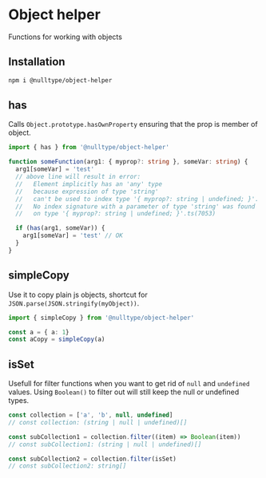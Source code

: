 # Object helper

Functions for working with objects

## Installation

```bash
npm i @nulltype/object-helper
```

## has

Calls `Object.prototype.hasOwnProperty` ensuring that the prop is member of object.

```ts
import { has } from '@nulltype/object-helper'

function someFunction(arg1: { myprop?: string }, someVar: string) {
  arg1[someVar] = 'test'
  // above line will result in error:
  //   Element implicitly has an 'any' type 
  //   because expression of type 'string' 
  //   can't be used to index type '{ myprop?: string | undefined; }'.
  //   No index signature with a parameter of type 'string' was found
  //   on type '{ myprop?: string | undefined; }'.ts(7053)

  if (has(arg1, someVar)) {
    arg1[someVar] = 'test' // OK
  }
}
```

## simpleCopy

Use it to copy plain js objects, shortcut for `JSON.parse(JSON.stringify(myObject))`.

```ts
import { simpleCopy } from '@nulltype/object-helper'

const a = { a: 1}
const aCopy = simpleCopy(a)
```

## isSet

Usefull for filter functions when you want to get rid of `null` and `undefined` values.
Using `Boolean()` to filter out will still keep the null or undefined types.

```ts
const collection = ['a', 'b', null, undefined]
// const collection: (string | null | undefined)[]

const subCollection1 = collection.filter((item) => Boolean(item))
// const subCollection1: (string | null | undefined)[]

const subCollection2 = collection.filter(isSet)
// const subCollection2: string[]
```